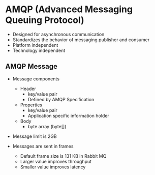 # AMQP (Advanced Messaging Queuing Protocol)

- Designed for asynchronous communication
- Standardizes the behavior of messaging publisher and consumer
- Platform independent
- Technology independent


## AMQP Message

- Message components
  - Header
    - key/value pair
    - Defined by AMQP Specification
  - Properties
    - key/value pair
    - Application specific information holder
  - Body
    - byte array (byte[])

- Message limit is 2GB
- Messages are sent in frames
  - Default frame size is 131 KB in Rabbit MQ
  - Larger value improves throughput
  - Smaller value improves latency